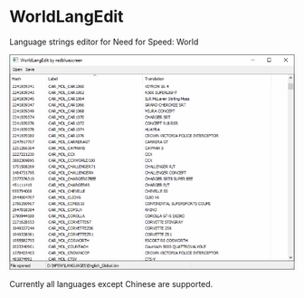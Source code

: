 # WorldLangEdit
Language strings editor for Need for Speed: World

![Screenshot](screenshot.png)

Currently all languages except Chinese are supported.